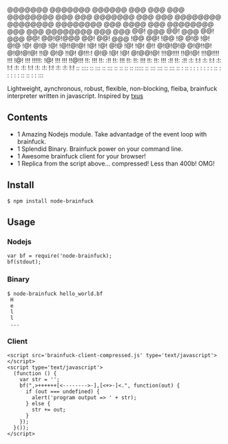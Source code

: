 @@@@@@@   @@@@@@@    @@@@@@   @@@  @@@  @@@  @@@@@@@@  @@@  @@@   @@@@@@@  @@@  @@@
@@@@@@@@  @@@@@@@@  @@@@@@@@  @@@  @@@@ @@@  @@@@@@@@  @@@  @@@  @@@@@@@@  @@@  @@@
@@!  @@@  @@!  @@@  @@!  @@@  @@!  @@!@!@@@  @@!       @@!  @@@  !@@       @@!  !@@
!@   @!@  !@!  @!@  !@!  @!@  !@!  !@!!@!@!  !@!       !@!  @!@  !@!       !@!  @!!
@!@!@!@   @!@!!@!   @!@!@!@!  !!@  @!@ !!@!  @!!!:!    @!@  !@!  !@!       @!@@!@!
!!!@!!!!  !!@!@!    !!!@!!!!  !!!  !@!  !!!  !!!!!:    !@!  !!!  !!!       !!@!!!
!!:  !!!  !!: :!!   !!:  !!!  !!:  !!:  !!!  !!:       !!:  !!!  :!!       !!: :!!
:!:  !:!  :!:  !:!  :!:  !:!  :!:  :!:  !:!  :!:       :!:  !:!  :!:       :!:  !:!
 :: ::::  ::   :::  ::   :::   ::   ::   ::   ::       ::::: ::   ::: :::   ::  :::
:: : ::    :   : :   :   : :  :    ::    :    :         : :  :    :: :: :   :   :::

Lightweight, aynchronous, robust, flexible, non-blocking, fleiba, brainfuck interpreter written in javascript.
Inspired by [txus](https://github.com/txus/brainfuck)

## Contents

  * 1 Amazing Nodejs module. Take advantadge of the event loop with brainfuck.
  * 1 Splendid Binary. Brainfuck power on your command line.
  * 1 Awesome brainfuck client for your browser!
  * 1 Replica from the script above... compressed! Less than 400b! OMG!

## Install

    $ npm install node-brainfuck

## Usage

### Nodejs

    var bf = require('node-brainfuck);
    bf(stdout);

### Binary

    $ node-brainfuck hello_world.bf
     H
     e
     l
     l
     ...

### Client

    <script src='brainfuck-client-compressed.js' type='text/javascript'></script>
    <script type='text/javascript'>
      (function () {
        var str = '';
        bf(",>++++++[<-------->-],[<+>-]<.", function(out) {
          if (out === undefined) {
            alert('program output => ' + str);
          } else {
            str += out;
          }
        });
      }());
    </script>
